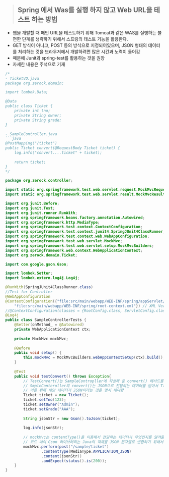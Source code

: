 > ## Spring 에서 Was를 실행 하지 않고 Web URL을 테스트 하는 방법
 - 웹을 개발할 때 매번 URL을 테스트하기 위해 Tomcat과 같은 WAS를 실행하는 불편한 단계를 생략하기 위해서 스프링의 테스트 기능을 활용한다.
- GET 방식이 아니고, POST 등의 방식으로 지정되어있으며, JSON 형태의 데이터를 처리하는 것을 브라우저에서 개발하려면 많은 시간과 노력이 들어감
- 때문에 Junit과 spring-test를 활용하는 것을 권장
- 자세한 내용은 주석으로 기재
```java
/*
- TicketVO.java
package org.zerock.domain;

import lombok.Data;

@Data
public class Ticket {
	private int tno;
	private String owner;
	private String grade;
}

- SampleController.java
```java
@PostMapping("/ticket")
public Ticket convert(@RequestBody Ticket ticket) {
	log.info("convert....ticket" + ticket);
	
	return ticket;
}
*/

package org.zerock.controller;

import static org.springframework.test.web.servlet.request.MockMvcRequestBuilders.post;
import static org.springframework.test.web.servlet.result.MockMvcResultMatchers.status;

import org.junit.Before;
import org.junit.Test;
import org.junit.runner.RunWith;
import org.springframework.beans.factory.annotation.Autowired;
import org.springframework.http.MediaType;
import org.springframework.test.context.ContextConfiguration;
import org.springframework.test.context.junit4.SpringJUnit4ClassRunner;
import org.springframework.test.context.web.WebAppConfiguration;
import org.springframework.test.web.servlet.MockMvc;
import org.springframework.test.web.servlet.setup.MockMvcBuilders;
import org.springframework.web.context.WebApplicationContext;
import org.zerock.domain.Ticket;

import com.google.gson.Gson;

import lombok.Setter;
import lombok.extern.log4j.Log4j;

@RunWith(SpringJUnit4ClassRunner.class)
//Test for Controller
@WebAppConfiguration
@ContextConfiguration({"file:src/main/webapp/WEB-INF/spring/appServlet/servlet-context.xml",
	"file:src/main/webapp/WEB-INF/spring/root-context.xml"}) // XML Version
//@ContextConfiguration(classes = {RootConfig.class, ServletConfig.class}) // Java Version
@Log4j
public class SampleControllerTests {
	@Setter(onMethod_ = @Autowired)
	private WebApplicationContext ctx;
	
	private MockMvc mockMvc;
	
	@Before
	public void setup() {
		this.mockMvc = MockMvcBuilders.webAppContextSetup(ctx).build();
	}
	
	@Test
	public void testConvert() throws Exception{
		// TestConvert()는 SampleContropller에 작성해 둔 convert() 메서드를 테스트하기 위해서 작성
		// SmpleConteroller의 convert()는 JSON으로 전달되는 데이터를 받아서 Ticket 타입으로 변환함
		// 이를 위해 해당 데이터가 JSON이라는 것을 명시 해야함
		Ticket ticket = new Ticket();
		ticket.setTno(123);
		ticket.setOwner("Admin");
		ticket.setGrade("AAA");
		
		String jsonStr = new Gson().toJson(ticket);
		
		log.info(jsonStr);
		
		// mockMvc는 contentType()을 이용해서 전달하는 데이터가 무엇인지를 알려줄 수 있음
		// 코드 내의 Gson 라이브러리는 Java의 객체를 JSON 문자열로 변환하기 위해서 사용
		mockMvc.perform(post("/sample/ticket")
				.contentType(MediaType.APPLICATION_JSON)
				.content(jsonStr))
				.andExpect(status().is(200));
	}
}
```
